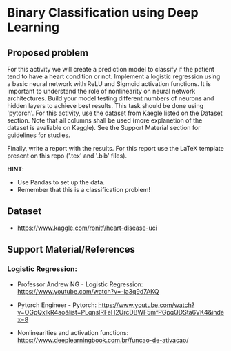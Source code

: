 # Binary Classification using Deep Learning

## Proposed problem
For this activity we will create a prediction model to classify if the patient tend to have a heart condition or not. Implement a logistic regression using a basic neural network with ReLU and Sigmoid activation functions. It is important to understand the role of nonlinearity on neural network architectures. Build your model testing different numbers of neurons and hidden layers to achieve best results. This task should be done using 'pytorch'. For this activity, use the dataset from Kaegle listed on the Dataset section. Note that all columns shall be used (more explanetion of the dataset is avaliable on Kaggle). See the Support Material section for guidelines for studies.

Finally, write a report with the results. For this report use the LaTeX template present on this repo ('.tex' and '.bib' files).


**HINT**:
- Use Pandas to set up the data.
- Remember that this is a classification problem!

## Dataset
- https://www.kaggle.com/ronitf/heart-disease-uci

## Support Material/References
### Logistic Regression:
	
- Professor Andrew NG - Logistic Regression: https://www.youtube.com/watch?v=-la3q9d7AKQ
	
- Pytorch Engineer - Pytorch: https://www.youtube.com/watch?v=OGpQxIkR4ao&list=PLqnslRFeH2UrcDBWF5mfPGpqQDSta6VK4&index=8
	 
- Nonlinearities and activation functions: https://www.deeplearningbook.com.br/funcao-de-ativacao/
